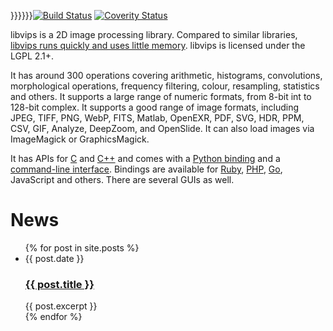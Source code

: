 }}}}}}[![Build Status](https://travis-ci.org/jcupitt/libvips.svg?branch=master)](https://travis-ci.org/jcupitt/libvips)
[![Coverity Status](https://scan.coverity.com/projects/6503/badge.svg)](https://scan.coverity.com/projects/jcupitt-libvips)

libvips is a 2D image processing library. Compared to similar libraries, 
[libvips runs quickly and uses little 
memory](http://www.vips.ecs.soton.ac.uk/index.php?title=Speed_and_Memory_Use).
libvips is licensed under the LGPL 2.1+.

It has around 300 operations covering arithmetic, histograms,
convolutions, morphological operations, frequency filtering, colour,
resampling, statistics and others. It supports a large range of numeric
formats, from 8-bit int to 128-bit complex. It supports a good range of
image formats, including JPEG, TIFF, PNG, WebP, FITS, Matlab, OpenEXR,
PDF, SVG, HDR, PPM, CSV, GIF, Analyze, DeepZoom, and OpenSlide.  It can
also load images via ImageMagick or GraphicsMagick.

It has APIs for [C](API/using-from-c.html) and [C++](API/using-from-cpp.html)
and comes with a [Python binding](API/using-from-python.html) and a 
[command-line interface](API/using-cli.html). Bindings are available for 
[Ruby](https://rubygems.org/gems/ruby-vips), 
[PHP](https://github.com/jcupitt/php-vips),
[Go](https://github.com/davidbyttow/govips), JavaScript and others. There are 
several GUIs as well.

<h1>News</h1>

<ul class="blog-index">
  {% for post in site.posts %}
    <li>
      <span class="date">{{ post.date }}</span>
      <h3><a href="{{ post.url }}">{{ post.title }}</a></h3>
      {{ post.excerpt }}
    </li>
  {% endfor %}
</ul>
